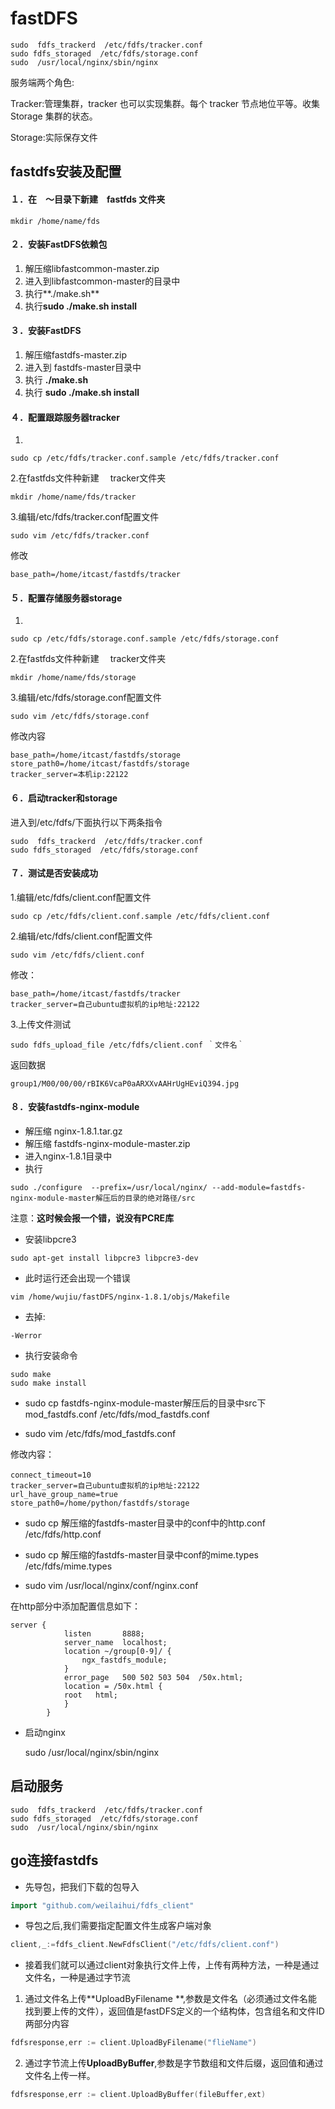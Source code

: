 # fastDFS

```shell
sudo  fdfs_trackerd  /etc/fdfs/tracker.conf
sudo fdfs_storaged  /etc/fdfs/storage.conf
sudo  /usr/local/nginx/sbin/nginx
```



服务端两个角色: 

Tracker:管理集群，tracker 也可以实现集群。每个 tracker 节点地位平等。收集 Storage 集群的状态。 

Storage:实际保存文件 



## fastdfs安装及配置

#### １．在　～目录下新建　fastfds 文件夹

```shell
mkdir /home/name/fds
```



#### ２．安装FastDFS依赖包

1. 解压缩libfastcommon-master.zip
2. 进入到libfastcommon-master的目录中
3. 执行**./make.sh**
4. 执行**sudo ./make.sh install**



#### ３．安装FastDFS

1. 解压缩fastdfs-master.zip
2. 进入到 fastdfs-master目录中
3. 执行 **./make.sh**
4. 执行 **sudo ./make.sh install**



#### ４．配置跟踪服务器tracker

1.

```shell
sudo cp /etc/fdfs/tracker.conf.sample /etc/fdfs/tracker.conf
```

2.在fastfds文件种新建　 tracker文件夹

```shell
mkdir /home/name/fds/tracker
```

3.编辑/etc/fdfs/tracker.conf配置文件

```shell
sudo vim /etc/fdfs/tracker.conf
```

修改 

```shell
base_path=/home/itcast/fastdfs/tracker
```



#### ５．配置存储服务器storage

1.

```shell
sudo cp /etc/fdfs/storage.conf.sample /etc/fdfs/storage.conf
```

2.在fastfds文件种新建　 tracker文件夹

```shell
mkdir /home/name/fds/storage
```

3.编辑/etc/fdfs/storage.conf配置文件

```shell
sudo vim /etc/fdfs/storage.conf
```

修改内容

```shell
base_path=/home/itcast/fastdfs/storage
store_path0=/home/itcast/fastdfs/storage
tracker_server=本机ip:22122
```



#### ６．启动tracker和storage

进入到/etc/fdfs/下面执行以下两条指令

```mysql
sudo  fdfs_trackerd  /etc/fdfs/tracker.conf
sudo fdfs_storaged  /etc/fdfs/storage.conf
```



#### ７．测试是否安装成功

1.编辑/etc/fdfs/client.conf配置文件

```shell
sudo cp /etc/fdfs/client.conf.sample /etc/fdfs/client.conf
```

2.编辑/etc/fdfs/client.conf配置文件

```shell
sudo vim /etc/fdfs/client.conf
```

修改：

```shell
base_path=/home/itcast/fastdfs/tracker
tracker_server=自己ubuntu虚拟机的ip地址:22122
```

3.上传文件测试

```shell
sudo fdfs_upload_file /etc/fdfs/client.conf ｀文件名｀
```

返回数据

```shell
group1/M00/00/00/rBIK6VcaP0aARXXvAAHrUgHEviQ394.jpg
```



#### ８．安装fastdfs-nginx-module

- 解压缩 nginx-1.8.1.tar.gz
- 解压缩 fastdfs-nginx-module-master.zip
- 进入nginx-1.8.1目录中
- 执行

```shell
sudo ./configure  --prefix=/usr/local/nginx/ --add-module=fastdfs-nginx-module-master解压后的目录的绝对路径/src
```

注意：**这时候会报一个错，说没有PCRE库**

- 安装libpcre3

```apt
sudo apt-get install libpcre3 libpcre3-dev 
```

- 此时运行还会出现一个错误

```shell
vim /home/wujiu/fastDFS/nginx-1.8.1/objs/Makefile
```

- 去掉:

```mysql
-Werror
```

- 执行安装命令

```shell
sudo make
sudo make install 
```

- sudo cp fastdfs-nginx-module-master解压后的目录中src下mod_fastdfs.conf   /etc/fdfs/mod_fastdfs.conf

- sudo vim /etc/fdfs/mod_fastdfs.conf

修改内容：

```shell
connect_timeout=10　
tracker_server=自己ubuntu虚拟机的ip地址:22122
url_have_group_name=true
store_path0=/home/python/fastdfs/storage
```

- sudo cp 解压缩的fastdfs-master目录中的conf中的http.conf  /etc/fdfs/http.conf

- sudo cp 解压缩的fastdfs-master目录中conf的mime.types /etc/fdfs/mime.types

- sudo vim /usr/local/nginx/conf/nginx.conf

在http部分中添加配置信息如下：

```shell
server {
            listen       8888;
            server_name  localhost;
            location ~/group[0-9]/ {
                ngx_fastdfs_module;
            }
            error_page   500 502 503 504  /50x.html;
            location = /50x.html {
            root   html;
            }
        }

```

- 启动nginx

  sudo  /usr/local/nginx/sbin/nginx

## 启动服务

```shell
sudo  fdfs_trackerd  /etc/fdfs/tracker.conf
sudo fdfs_storaged  /etc/fdfs/storage.conf
sudo  /usr/local/nginx/sbin/nginx
```





## go连接fastdfs

- 先导包，把我们下载的包导入

```go
import "github.com/weilaihui/fdfs_client"
```


- 导包之后,我们需要指定配置文件生成客户端对象

```go
client,_:=fdfs_client.NewFdfsClient("/etc/fdfs/client.conf")
```

- 接着我们就可以通过client对象执行文件上传，上传有两种方法，一种是通过文件名，一种是通过字节流

1. 通过文件名上传**UploadByFilename **,参数是文件名（必须通过文件名能找到要上传的文件），返回值是fastDFS定义的一个结构体，包含组名和文件ID两部分内容

```go
fdfsresponse,err := client.UploadByFilename("flieName")
```
2. 通过字节流上传**UploadByBuffer**,参数是字节数组和文件后缀，返回值和通过文件名上传一样。

```go
fdfsresponse,err := client.UploadByBuffer(fileBuffer,ext)
```












































